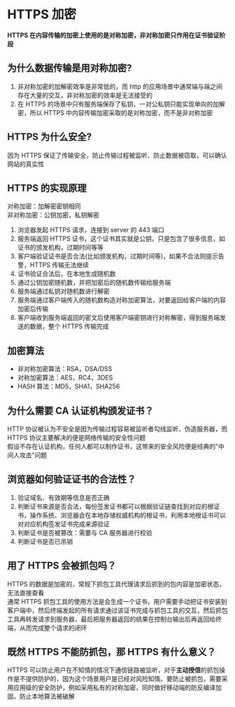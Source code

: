 # HTTPS 加密  
**HTTPS 在内容传输的加密上使用的是对称加密，非对称加密只作用在证书验证阶段**  
## 为什么数据传输是用对称加密?  
1. 非对称加密的加解密效率是非常低的，而 http 的应用场景中通常端与端之间存在大量的交互，非对称加密的效率是无法接受的  
2. 在 HTTPS 的场景中只有服务端保存了私钥，一对公私钥只能实现单向的加解密，所以 HTTPS 中内容传输加密采取的是对称加密，而不是非对称加密  

## HTTPS 为什么安全?  
因为 HTTPS 保证了传输安全，防止传输过程被监听、防止数据被窃取，可以确认网站的真实性  

## HTTPS 的实现原理  
对称加密：加解密密钥相同  
非对称加密：公钥加密，私钥解密  
  1. 浏览器发起 HTTPS 请求，连接到 server 的 443 端口  
  2. 服务端返回 HTTPS 证书，这个证书其实就是公钥，只是包含了很多信息，如证书的颁发机构，过期时间等等  
  3. 客户端验证证书是否合法(比如颁发机构，过期时间等)，如果不合法则提示告警，HTTPS 传输无法继续  
  4. 证书验证合法后，在本地生成随机数  
  5. 通过公钥加密随机数，并把加密后的随机数传输给服务端  
  6. 服务端通过私钥对随机数进行解密  
  7. 服务端通过客户端传入的随机数构造对称加密算法，对要返回给客户端的内容加密后传输  
  8. 客户端收到服务端返回的密文后使用客户端密钥进行对称解密，得到服务端发送的数据，整个 HTTPS 传输完成  

## 加密算法  
- 非对称加密算法：RSA，DSA/DSS
- 对称加密算法：AES，RC4，3DES
- HASH 算法：MD5，SHA1，SHA256

## 为什么需要 CA 认证机构颁发证书？  
HTTP 协议被认为不安全是因为传输过程容易被监听者勾线监听、伪造服务器，而 HTTPS 协议主要解决的便是网络传输的安全性问题  
假设不存在认证机构，任何人都可以制作证书，这带来的安全风险便是经典的"中间人攻击"问题  

## 浏览器如何验证证书的合法性？  
1. 验证域名、有效期等信息是否正确  
2. 判断证书来源是否合法，每份签发证书都可以根据验证链查找到对应的根证书，操作系统、浏览器会在本地存储权威机构的根证书，利用本地根证书可以对对应机构签发证书完成来源验证  
3. 判断证书是否被篡改：需要与 CA 服务器进行校验  
4. 判断证书是否已吊销  

## 用了 HTTPS 会被抓包吗？  
HTTPS 的数据是加密的，常规下抓包工具代理请求后抓到的包内容是加密状态，无法直接查看  
通常 HTTPS 抓包工具的使用方法是会生成一个证书，用户需要手动把证书安装到客户端中，然后终端发起的所有请求通过该证书完成与抓包工具的交互，然后抓包工具再转发请求到服务器，最后把服务器返回的结果在控制台输出后再返回给终端，从而完成整个请求的闭环  

## 既然 HTTPS 不能防抓包，那 HTTPS 有什么意义？  
HTTPS 可以防止用户在不知情的情况下通信链路被监听，对于**主动授信**的抓包操作是不提供防护的，因为这个场景用户是已经对风险知情。要防止被抓包，需要采用应用级的安全防护，例如采用私有的对称加密，同时做好移动端的防反编译加固，防止本地算法被破解  